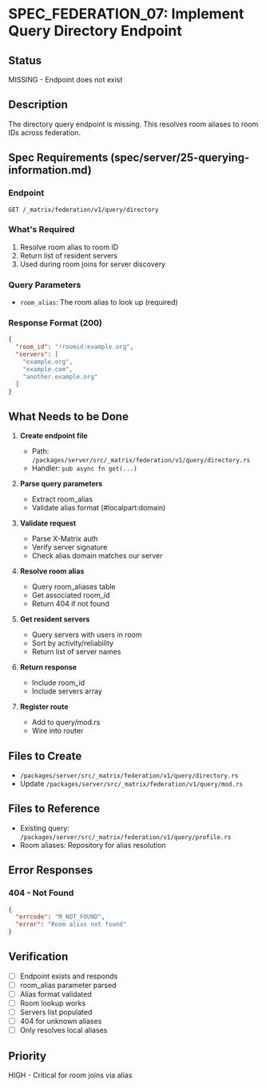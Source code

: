 # SPEC_FEDERATION_07: Implement Query Directory Endpoint

## Status
MISSING - Endpoint does not exist

## Description
The directory query endpoint is missing. This resolves room aliases to room IDs across federation.

## Spec Requirements (spec/server/25-querying-information.md)

### Endpoint
`GET /_matrix/federation/v1/query/directory`

### What's Required
1. Resolve room alias to room ID
2. Return list of resident servers
3. Used during room joins for server discovery

### Query Parameters
- `room_alias`: The room alias to look up (required)

### Response Format (200)
```json
{
  "room_id": "!roomid:example.org",
  "servers": [
    "example.org",
    "example.com",
    "another.example.org"
  ]
}
```

## What Needs to be Done

1. **Create endpoint file**
   - Path: `/packages/server/src/_matrix/federation/v1/query/directory.rs`
   - Handler: `pub async fn get(...)`

2. **Parse query parameters**
   - Extract room_alias
   - Validate alias format (#localpart:domain)

3. **Validate request**
   - Parse X-Matrix auth
   - Verify server signature
   - Check alias domain matches our server

4. **Resolve room alias**
   - Query room_aliases table
   - Get associated room_id
   - Return 404 if not found

5. **Get resident servers**
   - Query servers with users in room
   - Sort by activity/reliability
   - Return list of server names

6. **Return response**
   - Include room_id
   - Include servers array

7. **Register route**
   - Add to query/mod.rs
   - Wire into router

## Files to Create
- `/packages/server/src/_matrix/federation/v1/query/directory.rs`
- Update `/packages/server/src/_matrix/federation/v1/query/mod.rs`

## Files to Reference
- Existing query: `/packages/server/src/_matrix/federation/v1/query/profile.rs`
- Room aliases: Repository for alias resolution

## Error Responses

### 404 - Not Found
```json
{
  "errcode": "M_NOT_FOUND",
  "error": "Room alias not found"
}
```

## Verification
- [ ] Endpoint exists and responds
- [ ] room_alias parameter parsed
- [ ] Alias format validated
- [ ] Room lookup works
- [ ] Servers list populated
- [ ] 404 for unknown aliases
- [ ] Only resolves local aliases

## Priority
HIGH - Critical for room joins via alias
